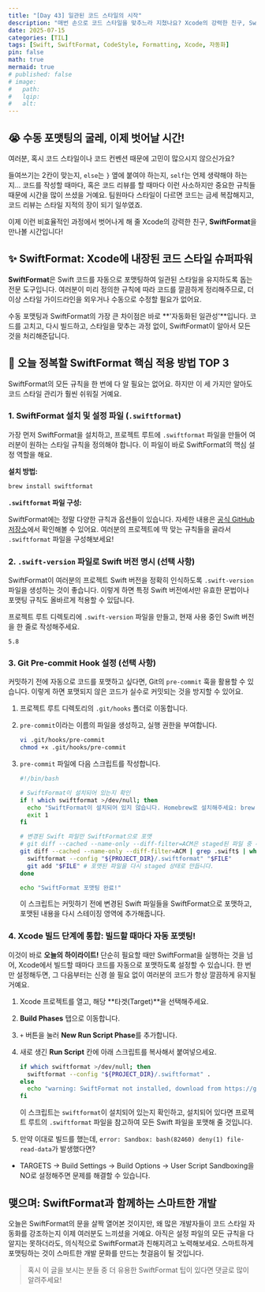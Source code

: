 ```yaml
---
title: "[Day 43] 일관된 코드 스타일의 시작"
description: "매번 손으로 코드 스타일을 맞추느라 지쳤나요? Xcode의 강력한 친구, SwiftFormat을 만나 일관된 코드 스타일을 자동으로 유지하는 신세계를 경험한 후기를 공유합니다."
date: 2025-07-15
categories: [TIL]
tags: [Swift, SwiftFormat, CodeStyle, Formatting, Xcode, 자동화]
pin: false
math: true
mermaid: true
# published: false
# image:
#   path:
#   lqip: 
#   alt: 
---
```


## 😭 수동 포맷팅의 굴레, 이제 벗어날 시간!

여러분, 혹시 코드 스타일이나 코드 컨벤션 때문에 고민이 많으시지 않으신가요?

들여쓰기는 2칸이 맞는지, `else`는 `}` 옆에 붙여야 하는지, `self`는 언제 생략해야 하는지... 코드를 작성할 때마다, 혹은 코드 리뷰를 할 때마다 이런 사소하지만 중요한 규칙들 때문에 시간을 많이 쓰셨을 거예요. 팀원마다 스타일이 다르면 코드는 금세 복잡해지고, 코드 리뷰는 스타일 지적의 장이 되기 일쑤였죠.

이제 이런 비효율적인 과정에서 벗어나게 해 줄 Xcode의 강력한 친구, **SwiftFormat**을 만나볼 시간입니다!

## ✨ SwiftFormat: Xcode에 내장된 코드 스타일 슈퍼파워

**SwiftFormat**은 Swift 코드를 자동으로 포맷팅하여 일관된 스타일을 유지하도록 돕는 전문 도구입니다. 여러분이 미리 정의한 규칙에 따라 코드를 깔끔하게 정리해주므로, 더 이상 스타일 가이드라인을 외우거나 수동으로 수정할 필요가 없어요.

수동 포맷팅과 SwiftFormat의 가장 큰 차이점은 바로 **'자동화된 일관성'**입니다. 코드를 고치고, 다시 빌드하고, 스타일을 맞추는 과정 없이, SwiftFormat이 알아서 모든 것을 처리해준답니다.

## 🚀 오늘 정복할 SwiftFormat 핵심 적용 방법 TOP 3

SwiftFormat의 모든 규칙을 한 번에 다 알 필요는 없어요. 하지만 이 세 가지만 알아도 코드 스타일 관리가 훨씬 쉬워질 거예요.

### 1. SwiftFormat 설치 및 설정 파일 (`.swiftformat`)

가장 먼저 SwiftFormat을 설치하고, 프로젝트 루트에 `.swiftformat` 파일을 만들어 여러분이 원하는 스타일 규칙을 정의해야 합니다. 이 파일이 바로 SwiftFormat의 핵심 설정 역할을 해요.

**설치 방법:**

```bash
brew install swiftformat
```

**`.swiftformat` 파일 구성:**

SwiftFormat에는 정말 다양한 규칙과 옵션들이 있습니다. 자세한 내용은 [공식 GitHub 저장소](https://github.com/nicklockwood/SwiftFormat/blob/main/Rules.md)에서 확인해볼 수 있어요. 여러분의 프로젝트에 딱 맞는 규칙들을 골라서 `.swiftformat` 파일을 구성해보세요!

### 2. `.swift-version` 파일로 Swift 버전 명시 (선택 사항)

SwiftFormat이 여러분의 프로젝트 Swift 버전을 정확히 인식하도록 `.swift-version` 파일을 생성하는 것이 좋습니다. 이렇게 하면 특정 Swift 버전에서만 유효한 문법이나 포맷팅 규칙도 올바르게 적용할 수 있답니다.

프로젝트 루트 디렉토리에 `.swift-version` 파일을 만들고, 현재 사용 중인 Swift 버전을 한 줄로 작성해주세요.

```
5.8
```

### 3. Git Pre-commit Hook 설정 (선택 사항)

커밋하기 전에 자동으로 코드를 포맷하고 싶다면, Git의 `pre-commit` 훅을 활용할 수 있습니다. 이렇게 하면 포맷되지 않은 코드가 실수로 커밋되는 것을 방지할 수 있어요.

1.  프로젝트 루트 디렉토리의 `.git/hooks` 폴더로 이동합니다.
2.  `pre-commit`이라는 이름의 파일을 생성하고, 실행 권한을 부여합니다.

    ```bash
    vi .git/hooks/pre-commit
    chmod +x .git/hooks/pre-commit
    ```

3.  `pre-commit` 파일에 다음 스크립트를 작성합니다.

    ```bash
    #!/bin/bash

    # SwiftFormat이 설치되어 있는지 확인
    if ! which swiftformat >/dev/null; then
      echo "SwiftFormat이 설치되어 있지 않습니다. Homebrew로 설치해주세요: brew install swiftformat"
      exit 1
    fi

    # 변경된 Swift 파일만 SwiftFormat으로 포맷
    # git diff --cached --name-only --diff-filter=ACM은 staged된 파일 중 추가/수정된 파일만 가져옵니다.
    git diff --cached --name-only --diff-filter=ACM | grep .swift$ | while read FILE; do
      swiftformat --config "${PROJECT_DIR}/.swiftformat" "$FILE"
      git add "$FILE" # 포맷된 파일을 다시 staged 상태로 만듭니다.
    done

    echo "SwiftFormat 포맷팅 완료!"
    ```

    이 스크립트는 커밋하기 전에 변경된 Swift 파일들을 SwiftFormat으로 포맷하고, 포맷된 내용을 다시 스테이징 영역에 추가해줍니다.

### 4. Xcode 빌드 단계에 통합: 빌드할 때마다 자동 포맷팅!

이것이 바로 **오늘의 하이라이트!** 단순히 필요할 때만 SwiftFormat을 실행하는 것을 넘어, Xcode에서 빌드할 때마다 코드를 자동으로 포맷하도록 설정할 수 있습니다. 한 번만 설정해두면, 그 다음부터는 신경 쓸 필요 없이 여러분의 코드가 항상 깔끔하게 유지될 거예요.

1.  Xcode 프로젝트를 열고, 해당 **타겟(Target)**을 선택해주세요.
2.  **Build Phases** 탭으로 이동합니다.
3.  `+` 버튼을 눌러 **New Run Script Phase**를 추가합니다.
4.  새로 생긴 **Run Script** 칸에 아래 스크립트를 복사해서 붙여넣으세요.

    ```bash
    if which swiftformat >/dev/null; then
      swiftformat --config "${PROJECT_DIR}/.swiftformat" .
    else
      echo "warning: SwiftFormat not installed, download from https://github.com/nicklockwood/SwiftFormat"
    fi
    ```

    이 스크립트는 `swiftformat`이 설치되어 있는지 확인하고, 설치되어 있다면 프로젝트 루트의 `.swiftformat` 파일을 참고하여 모든 Swift 파일을 포맷해 줄 것입니다.
    
5. 만약 이대로 빌드를 했는데, `error: Sandbox: bash(82460) deny(1) file-read-data`가 발생했다면?

 - TARGETS -> Build Settings -> Build Options -> User Script Sandboxing을 NO로 설정해주면 문제를 해결할 수 있습니다.

## 맺으며: SwiftFormat과 함께하는 스마트한 개발

오늘은 SwiftFormat의 문을 살짝 열어본 것이지만, 왜 많은 개발자들이 코드 스타일 자동화를 강조하는지 이제 여러분도 느끼셨을 거예요. 아직은 설정 파일의 모든 규칙을 다 알지는 못하더라도, 의식적으로 SwiftFormat과 친해지려고 노력해보세요. 스마트하게 포맷팅하는 것이 스마트한 개발 문화를 만드는 첫걸음이 될 것입니다.

> 혹시 이 글을 보시는 분들 중 더 유용한 SwiftFormat 팁이 있다면 댓글로 많이 알려주세요!